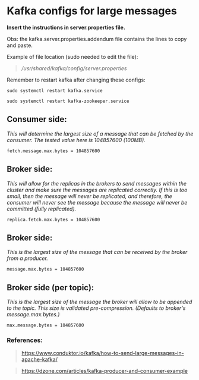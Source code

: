 # Kafka configs for large messages

**Insert the instructions in server.properties file.** 

Obs: the kafka.server.properties.addendum file contains the lines to copy and paste.

Example of file location (sudo needed to edit the file): 

> */usr/shared/kafka/config/server.properties*

Remember to restart kafka after changing these configs: 

```
sudo systemctl restart kafka.service 
```
```
sudo systemctl restart kafka-zookeeper.service
```

## Consumer side:
*This will determine the largest size of a message that can be fetched by the consumer. 
The tested value here is 104857600 (100MB).*

```
fetch.message.max.bytes = 104857600
```

## Broker side:
*This will allow for the replicas in the brokers to send messages within the cluster and 
make sure the messages are replicated correctly. If this is too small, then the message 
will never be replicated, and therefore, the consumer will never see the message because 
the message will never be committed (fully replicated).*

```
replica.fetch.max.bytes = 104857600
```

## Broker side:
*This is the largest size of the message that can be received by the broker from a producer.*

```
message.max.bytes = 104857600
```

## Broker side (per topic): 
*This is the largest size of the message the broker will allow to be appended to the topic. 
This size is validated pre-compression. (Defaults to broker's message.max.bytes.)*

```
max.message.bytes = 104857600
```

### References: 
> https://www.conduktor.io/kafka/how-to-send-large-messages-in-apache-kafka/

> https://dzone.com/articles/kafka-producer-and-consumer-example
